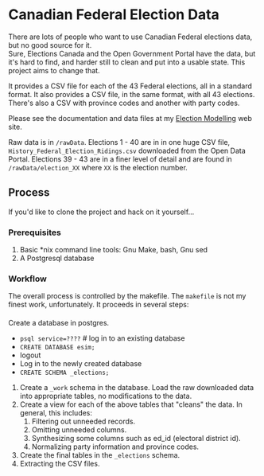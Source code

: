 # Canadian Federal Election Data

There are lots of people who want to use Canadian Federal elections data, but no good source for it.  
Sure, Elections Canada and the Open Government Portal have the data, but it's hard to find, and 
harder still to clean and put into a usable state.  This project aims to change that.

It provides a CSV file for each of the 43 Federal elections, all in a standard format.
It also provides a CSV file, in the same format, with all 43 elections.  There's also
a CSV with province codes and another with party codes. 

Please see the documentation and data files at my 
[Election Modelling](http://election-modelling.ca/rawdata/) web site.

Raw data is in `/rawData`.  Elections 1 - 40 are in in one huge CSV file, `History_Federal_Election_Ridings.csv`
downloaded from the Open Data Portal.  Elections 39 - 43 are in a finer level of detail and
are found in `/rawData/election_XX` where `XX` is the election number.

## Process

If you'd like to clone the project and hack on it yourself...

### Prerequisites
1. Basic *nix command line tools:  Gnu Make, bash, Gnu sed
2. A Postgresql database

### Workflow
The overall process is controlled by the makefile.  The `makefile` is not my finest work,
unfortunately.  It proceeds in several steps:

####
Create a database in postgres.
* `psql service=????`  # log in to an existing database
* `CREATE DATABASE esim;`
* logout
* Log in to the newly created database
* `CREATE SCHEMA _elections;`


1. Create a `_work` schema in the database.  Load the raw downloaded
data into appropriate tables, no modifications to the data.
1. Create a view for each of the above tables that "cleans" the data.  In
general, this includes:
    1. Filtering out unneeded records.
    1. Omitting unneeded columns.
    1. Synthesizing some columns such as ed_id (electoral district id).
    1. Normalizing party information and province codes.
1. Create the final tables in the `_elections` schema.
1. Extracting the CSV files.